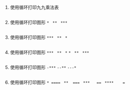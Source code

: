 1. 使用循环打印九九乘法表

    ```js
    
    ```

2. 使用循环打印图形
    `* `
    `** `
    `***`

    ```js
    
    ```

3. 使用循环打印图形
    `*** `
    `** `
    `*`

    ```js
    
    ```

4. 使用循环打印图形
    `*** `
    `**`
    ` *` 
    `* `
    `** `
    `***`

    ```js
    
    ```

5. 使用循环打印图形
    `-***`
    `--**`
    `---*`

    ```js
    
    ```

6. 使用循环打印图形
    `* ==== `
    `**  === `
    `***   == `
    `****    =`

    ```js
    
    ```